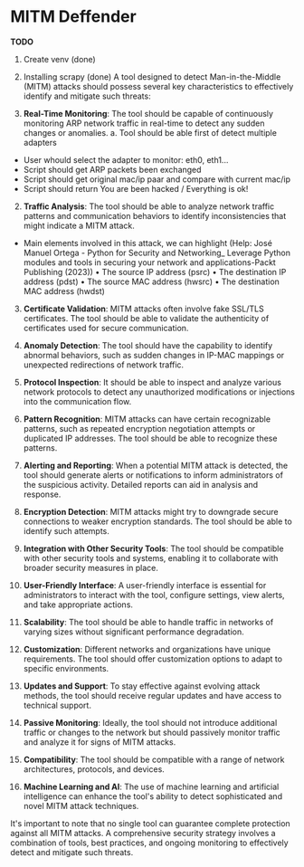 # MITM Deffender

**TODO**
1. Create venv (done)

 
2. Installing scrapy (done)
A tool designed to detect Man-in-the-Middle (MITM) attacks should possess several 
key characteristics to effectively identify and mitigate such threats:

1. **Real-Time Monitoring**: 
The tool should be capable of continuously monitoring ARP network 
traffic in real-time to detect any sudden changes or anomalies. 
 a. Tool should be able first of detect multiple adapters
  - User whould select the adapter to monitor: eth0, eth1...
  - Script should get ARP packets been exchanged
  - Script should get original mac/ip paar and compare with current mac/ip
  - Script should return You are been hacked / Everything is ok!

2. **Traffic Analysis**: 
The tool should be able to analyze network traffic patterns 
and communication behaviors to identify inconsistencies that 
might indicate a MITM attack.

- Main elements involved in this attack, we can highlight 
 (Help: José Manuel Ortega - Python for Security and Networking_
Leverage Python modules and tools in securing your network and 
applications-Packt Publishing (2023))
  • The source IP address (psrc)
  • The destination IP address (pdst)
  • The source MAC address (hwsrc)
  • The destination MAC address (hwdst)

3. **Certificate Validation**: MITM attacks often involve fake
 SSL/TLS certificates. The tool should be able to validate the 
 authenticity of certificates used for secure communication.

4. **Anomaly Detection**: The tool should have the capability 
to identify abnormal behaviors, such as sudden changes in IP-MAC
 mappings or unexpected redirections of network traffic.

5. **Protocol Inspection**: 
It should be able to inspect and 
analyze various network protocols to detect any unauthorized 
modifications or injections into the communication flow.

6. **Pattern Recognition**: 
MITM attacks can have certain recognizable patterns, 
such as repeated encryption negotiation attempts or 
duplicated IP addresses. The tool should be able to recognize these patterns.

7. **Alerting and Reporting**: 
When a potential MITM attack is detected, the tool 
should generate alerts or notifications to inform 
administrators of the suspicious activity. Detailed 
reports can aid in analysis and response.

8. **Encryption Detection**: 
MITM attacks might try 
to downgrade secure connections to weaker encryption 
standards. The tool should be able to identify such attempts.

9. **Integration with Other Security Tools**: 
The tool should be compatible with other security
 tools and systems, enabling it to collaborate with
  broader security measures in place.

10. **User-Friendly Interface**: 
A user-friendly interface is essential for 
administrators to interact with the tool, 
configure settings, view alerts, and take appropriate actions.

11. **Scalability**: The tool should be able to handle traffic in networks of varying sizes without significant performance degradation.

12. **Customization**: Different networks and organizations have unique requirements. The tool should offer customization options to adapt to specific environments.

13. **Updates and Support**: To stay effective against evolving attack methods, the tool should receive regular updates and have access to technical support.

14. **Passive Monitoring**: Ideally, the tool should not introduce additional traffic or changes to the network but should passively monitor traffic and analyze it for signs of MITM attacks.

15. **Compatibility**: The tool should be compatible with a range of network architectures, protocols, and devices.

16. **Machine Learning and AI**: The use of machine learning and artificial intelligence can enhance the tool's ability to detect sophisticated and novel MITM attack techniques.

It's important to note that no single tool can guarantee complete protection against all MITM attacks. A comprehensive security strategy involves a combination of tools, best practices, and ongoing monitoring to effectively detect and mitigate such threats.